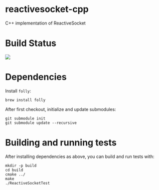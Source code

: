 # reactivesocket-cpp
C++ implementation of ReactiveSocket

# Build Status

<a href='https://travis-ci.org/ReactiveSocket/reactivesocket-cpp/builds'><img src='https://travis-ci.org/ReactiveSocket/reactivesocket-cpp.svg?branch=master'></a>

# Dependencies

Install `folly`:

```
brew install folly
```

After first checkout, initialize and update submodules:

```
git submodule init
git submodule update --recursive
```

# Building and running tests

After installing dependencies as above, you can build and run tests with:

```
mkdir -p build
cd build
cmake ../
make
./ReactiveSocketTest
```
